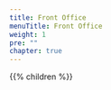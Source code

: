 ```yaml
---
title: Front Office
menuTitle: Front Office
weight: 1
pre: ""
chapter: true
---
```


{{% children %}}
